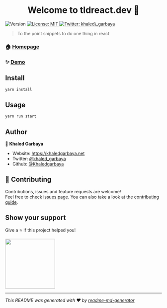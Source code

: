 <h1 align="center">Welcome to tldreact.dev 👋</h1>
<p>
  <img alt="Version" src="https://img.shields.io/badge/version-1.0.0-blue.svg?cacheSeconds=2592000" />
  <a href="#" target="_blank">
    <img alt="License: MIT" src="https://img.shields.io/badge/License-MIT-yellow.svg" />
  </a>
  <a href="https://twitter.com/khaled\_garbaya" target="_blank">
    <img alt="Twitter: khaled\_garbaya" src="https://img.shields.io/twitter/follow/khaled\_garbaya.svg?style=social" />
  </a>
</p>

> To the point snippets to do one thing in react

### 🏠 [Homepage](tldreact.dev)

### ✨ [Demo](tldreact.dev)

## Install

```sh
yarn install
```

## Usage

```sh
yarn run start
```

## Author

👤 **Khaled Garbaya**

* Website: https://khaledgarbaya.net
* Twitter: [@khaled\_garbaya](https://twitter.com/khaled\_garbaya)
* Github: [@Khaledgarbaya](https://github.com/Khaledgarbaya)

## 🤝 Contributing

Contributions, issues and feature requests are welcome!<br />Feel free to check [issues page](https://github.com/Khaledgarbaya/tldreact.dev/issues). You can also take a look at the [contributing guide](https://github.com/Khaledgarbaya/tldreact.dev/CONTRIBUTING.md).

## Show your support

Give a ⭐️ if this project helped you!

<a href="https://www.patreon.com/khaledgarbaya">
  <img src="https://c5.patreon.com/external/logo/become_a_patron_button@2x.png" width="160">
</a>

***
_This README was generated with ❤️ by [readme-md-generator](https://github.com/kefranabg/readme-md-generator)_
